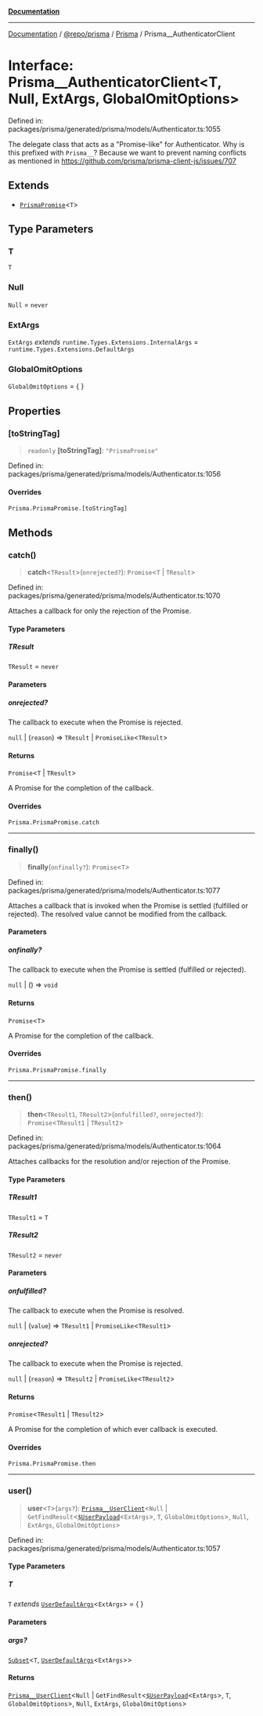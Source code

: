 [**Documentation**](../../../../../README.md)

***

[Documentation](../../../../../README.md) / [@repo/prisma](../../../README.md) / [Prisma](../README.md) / Prisma\_\_AuthenticatorClient

# Interface: Prisma\_\_AuthenticatorClient\<T, Null, ExtArgs, GlobalOmitOptions\>

Defined in: packages/prisma/generated/prisma/models/Authenticator.ts:1055

The delegate class that acts as a "Promise-like" for Authenticator.
Why is this prefixed with `Prisma__`?
Because we want to prevent naming conflicts as mentioned in
https://github.com/prisma/prisma-client-js/issues/707

## Extends

- [`PrismaPromise`](../type-aliases/PrismaPromise.md)\<`T`\>

## Type Parameters

### T

`T`

### Null

`Null` = `never`

### ExtArgs

`ExtArgs` *extends* `runtime.Types.Extensions.InternalArgs` = `runtime.Types.Extensions.DefaultArgs`

### GlobalOmitOptions

`GlobalOmitOptions` = \{ \}

## Properties

### \[toStringTag\]

> `readonly` **\[toStringTag\]**: `"PrismaPromise"`

Defined in: packages/prisma/generated/prisma/models/Authenticator.ts:1056

#### Overrides

`Prisma.PrismaPromise.[toStringTag]`

## Methods

### catch()

> **catch**\<`TResult`\>(`onrejected?`): `Promise`\<`T` \| `TResult`\>

Defined in: packages/prisma/generated/prisma/models/Authenticator.ts:1070

Attaches a callback for only the rejection of the Promise.

#### Type Parameters

##### TResult

`TResult` = `never`

#### Parameters

##### onrejected?

The callback to execute when the Promise is rejected.

`null` | (`reason`) => `TResult` \| `PromiseLike`\<`TResult`\>

#### Returns

`Promise`\<`T` \| `TResult`\>

A Promise for the completion of the callback.

#### Overrides

`Prisma.PrismaPromise.catch`

***

### finally()

> **finally**(`onfinally?`): `Promise`\<`T`\>

Defined in: packages/prisma/generated/prisma/models/Authenticator.ts:1077

Attaches a callback that is invoked when the Promise is settled (fulfilled or rejected). The
resolved value cannot be modified from the callback.

#### Parameters

##### onfinally?

The callback to execute when the Promise is settled (fulfilled or rejected).

`null` | () => `void`

#### Returns

`Promise`\<`T`\>

A Promise for the completion of the callback.

#### Overrides

`Prisma.PrismaPromise.finally`

***

### then()

> **then**\<`TResult1`, `TResult2`\>(`onfulfilled?`, `onrejected?`): `Promise`\<`TResult1` \| `TResult2`\>

Defined in: packages/prisma/generated/prisma/models/Authenticator.ts:1064

Attaches callbacks for the resolution and/or rejection of the Promise.

#### Type Parameters

##### TResult1

`TResult1` = `T`

##### TResult2

`TResult2` = `never`

#### Parameters

##### onfulfilled?

The callback to execute when the Promise is resolved.

`null` | (`value`) => `TResult1` \| `PromiseLike`\<`TResult1`\>

##### onrejected?

The callback to execute when the Promise is rejected.

`null` | (`reason`) => `TResult2` \| `PromiseLike`\<`TResult2`\>

#### Returns

`Promise`\<`TResult1` \| `TResult2`\>

A Promise for the completion of which ever callback is executed.

#### Overrides

`Prisma.PrismaPromise.then`

***

### user()

> **user**\<`T`\>(`args?`): [`Prisma__UserClient`](Prisma__UserClient.md)\<`Null` \| `GetFindResult`\<[`$UserPayload`](../type-aliases/$UserPayload.md)\<`ExtArgs`\>, `T`, `GlobalOmitOptions`\>, `Null`, `ExtArgs`, `GlobalOmitOptions`\>

Defined in: packages/prisma/generated/prisma/models/Authenticator.ts:1057

#### Type Parameters

##### T

`T` *extends* [`UserDefaultArgs`](../type-aliases/UserDefaultArgs.md)\<`ExtArgs`\> = \{ \}

#### Parameters

##### args?

[`Subset`](../type-aliases/Subset.md)\<`T`, [`UserDefaultArgs`](../type-aliases/UserDefaultArgs.md)\<`ExtArgs`\>\>

#### Returns

[`Prisma__UserClient`](Prisma__UserClient.md)\<`Null` \| `GetFindResult`\<[`$UserPayload`](../type-aliases/$UserPayload.md)\<`ExtArgs`\>, `T`, `GlobalOmitOptions`\>, `Null`, `ExtArgs`, `GlobalOmitOptions`\>
